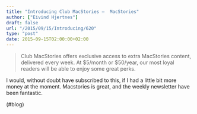 ```yaml
---
title: "Introducing Club MacStories –  MacStories"
author: ["Eivind Hjertnes"]
draft: false
url: "/2015/09/15/Introducing/620"
type: "post"
date: 2015-09-15T02:00:00+02:00
---
```


> Club MacStories offers exclusive access to extra MacStories content,
> delivered every week. At $5/month or $50/year, our most loyal readers
> will be able to enjoy some great perks.

I would, without doubt have subscribed to this, if I had a little bit
more money at the moment. Macstories is great, and the weekly newsletter
have been fantastic.

(#blog)
